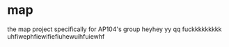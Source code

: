 # map
the map project specifically for AP104's group
heyhey
yy
qq
fuckkkkkkkkk
uhfiwephfiewifiefiuhewuihfuiewhf
